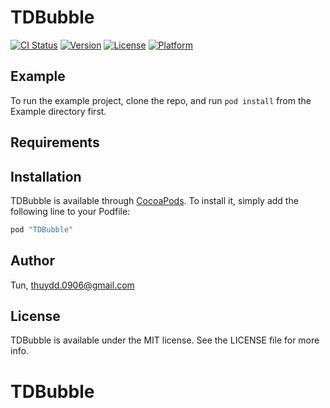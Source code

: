 # TDBubble

[![CI Status](http://img.shields.io/travis/Tun/TDBubble.svg?style=flat)](https://travis-ci.org/Tun/TDBubble)
[![Version](https://img.shields.io/cocoapods/v/TDBubble.svg?style=flat)](http://cocoapods.org/pods/TDBubble)
[![License](https://img.shields.io/cocoapods/l/TDBubble.svg?style=flat)](http://cocoapods.org/pods/TDBubble)
[![Platform](https://img.shields.io/cocoapods/p/TDBubble.svg?style=flat)](http://cocoapods.org/pods/TDBubble)

## Example

To run the example project, clone the repo, and run `pod install` from the Example directory first.

## Requirements

## Installation

TDBubble is available through [CocoaPods](http://cocoapods.org). To install
it, simply add the following line to your Podfile:

```ruby
pod "TDBubble"
```

## Author

Tun, thuydd.0906@gmail.com

## License

TDBubble is available under the MIT license. See the LICENSE file for more info.
# TDBubble
